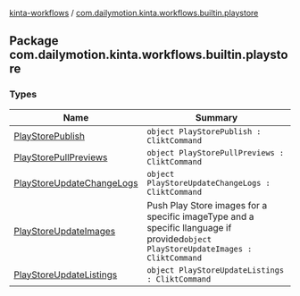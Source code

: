 [kinta-workflows](../index.md) / [com.dailymotion.kinta.workflows.builtin.playstore](./index.md)

## Package com.dailymotion.kinta.workflows.builtin.playstore

### Types

| Name | Summary |
|---|---|
| [PlayStorePublish](-play-store-publish/index.md) | `object PlayStorePublish : CliktCommand` |
| [PlayStorePullPreviews](-play-store-pull-previews/index.md) | `object PlayStorePullPreviews : CliktCommand` |
| [PlayStoreUpdateChangeLogs](-play-store-update-change-logs/index.md) | `object PlayStoreUpdateChangeLogs : CliktCommand` |
| [PlayStoreUpdateImages](-play-store-update-images/index.md) | Push Play Store images for a specific imageType and a specific llanguage if provided`object PlayStoreUpdateImages : CliktCommand` |
| [PlayStoreUpdateListings](-play-store-update-listings/index.md) | `object PlayStoreUpdateListings : CliktCommand` |
